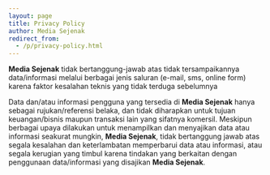 ```yaml
---
layout: page
title: Privacy Policy
author: Media Sejenak
redirect_from:
  - /p/privacy-policy.html
---
```

<b>Media Sejenak</b> tidak bertanggung-jawab atas tidak tersampaikannya data/informasi melalui berbagai jenis saluran (e-mail, sms, online form) karena faktor kesalahan teknis yang tidak terduga sebelumnya

Data dan/atau informasi pengguna yang tersedia di <b>Media Sejenak</b> hanya sebagai rujukan/referensi belaka, dan tidak diharapkan untuk tujuan keuangan/bisnis maupun transaksi lain yang sifatnya komersil. Meskipun berbagai upaya dilakukan untuk menampilkan dan menyajikan data atau informasi seakurat mungkin, <b>Media Sejenak</b>, tidak bertanggung jawab atas segala kesalahan dan keterlambatan memperbarui data atau informasi, atau segala kerugian yang timbul karena tindakan yang berkaitan dengan penggunaan data/informasi yang disajikan <b>Media Sejenak</b>.
